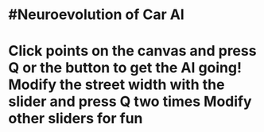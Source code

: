 #Neuroevolution of Car AI
======
Click points on the canvas and press Q or the button to get the AI going!
Modify the street width with the slider and press Q two times
Modify other sliders for fun
====
